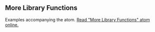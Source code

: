 ## More Library Functions

Examples accompanying the atom.
[Read "More Library Functions" atom online.](https://stepik.org/lesson/107899/step/1)
